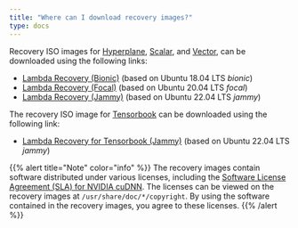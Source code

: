 ```yaml
---
title: "Where can I download recovery images?"
type: docs
---
```


Recovery ISO images for
[Hyperplane](https://lambdalabs.com/deep-learning/servers/hyperplane-a100),
[Scalar](https://lambdalabs.com/products/blade), and
[Vector](https://lambdalabs.com/gpu-workstations/vector), can be downloaded
using the following links:

- [Lambda Recovery (Bionic)](https://files.lambdalabs.com/recovery/current/lambda-recovery-bionic.iso) (based on Ubuntu 18.04 LTS _bionic_)
- [Lambda Recovery (Focal)](https://files.lambdalabs.com/recovery/current/lambda-recovery-focal.iso) (based on Ubuntu 20.04 LTS _focal_)
- [Lambda Recovery (Jammy)](https://files.lambdalabs.com/recovery/current/lambda-recovery-jammy.iso) (based on Ubuntu 22.04 LTS _jammy_)

The recovery ISO image for
[Tensorbook](https://lambdalabs.com/deep-learning/laptops/tensorbook) can be
downloaded using the following link:

- [Lambda Recovery for Tensorbook (Jammy)](https://files.lambdalabs.com/recovery/current/lambda-recovery-jammy-tensorbook.iso) (based on Ubuntu 22.04 LTS _jammy_)

{{% alert title="Note" color="info" %}}
The recovery images contain software distributed under various licenses,
including the
[Software License Agreement (SLA) for NVIDIA cuDNN](https://docs.nvidia.com/deeplearning/cudnn/sla/index.html).
The licenses can be viewed on the recovery images at
`/usr/share/doc/*/copyright`. By using the software contained in the recovery
images, you agree to these licenses.
{{% /alert %}}
